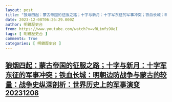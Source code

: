 ```yaml
---
layout: post
title: "狼烟四起：蒙古帝国的征服之路；十字与新月：十字军东征的军事冲突；铁血长城：明朝边防战争与蒙古的较量：战争史纵深剖析：世界历史上的军事演变20231208"
date: 2023-12-08T06:26:29.000Z
author: 明鏡歷史台
from: https://www.youtube.com/watch?v=vRLimfs9UeI
tags: [ 明鏡歷史台 ]
comments: True
categories: [ 明鏡歷史台 ]
---
```

<!--1702016789000-->
[狼烟四起：蒙古帝国的征服之路；十字与新月：十字军东征的军事冲突；铁血长城：明朝边防战争与蒙古的较量：战争史纵深剖析：世界历史上的军事演变20231208](https://www.youtube.com/watch?v=vRLimfs9UeI)
------

<div>

</div>
